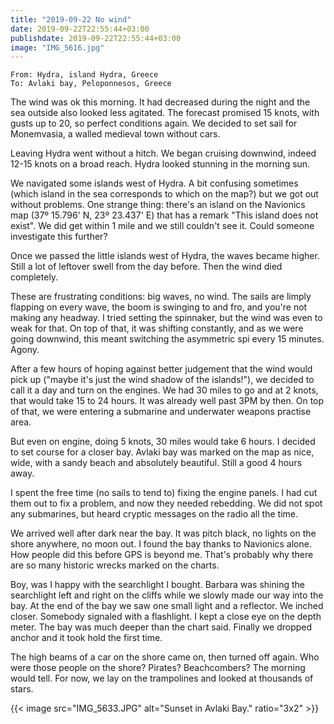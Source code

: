```yaml
---
title: "2019-09-22 No wind"
date: 2019-09-22T22:55:44+03:00
publishdate: 2019-09-22T22:55:44+03:00
image: "IMG_5616.jpg"
---
```


`From: Hydra, island Hydra, Greece`<br/>
`To: Avlaki bay, Peloponnesos, Greece`

The wind was ok this morning. It had decreased during the night and the sea outside also looked less agitated. The forecast promised 15 knots, with gusts up to 20, so perfect conditions again. We decided to set sail for Monemvasia, a walled medieval town without cars.

Leaving Hydra went without a hitch. We began cruising downwind, indeed 12-15 knots on a broad reach. Hydra looked stunning in the morning sun.

We navigated some islands west of Hydra. A bit confusing sometimes (which island in the sea corresponds to which on the map?) but we got out without problems. One strange thing: there's an island on the Navionics map (37º 15.796' N, 23º 23.437' E) that has a remark "This island does not exist". We did get within 1 mile and we still couldn't see it. Could someone investigate this further?

Once we passed the little islands west of Hydra, the waves became higher. Still a lot of leftover swell from the day before. Then the wind died completely.

These are frustrating conditions: big waves, no wind. The sails are limply flapping on every wave, the boom is swinging to and fro, and you're not making any headway. I tried setting the spinnaker, but the wind was even to weak for that. On top of that, it was shifting constantly, and as we were going downwind, this meant switching the asymmetric spi every 15 minutes. Agony.

After a few hours of hoping against better judgement that the wind would pick up ("maybe it's just the wind shadow of the islands!"), we decided to call it a day and turn on the engines. We had 30 miles to go and at 2 knots, that would take 15 to 24 hours. It was already well past 3PM by then. On top of that, we were entering a submarine and underwater weapons practise area.

But even on engine, doing 5 knots, 30 miles would take 6 hours. I decided to set course for a closer bay. Avlaki bay was marked on the map as nice, wide, with a sandy beach and absolutely beautiful. Still a good 4 hours away.

I spent the free time (no sails to tend to) fixing the engine panels. I had cut them out to fix a problem, and now they needed rebedding. We did not spot any submarines, but heard cryptic messages on the radio all the time.

We arrived well after dark near the bay. It was pitch black, no lights on the shore anywhere, no moon out. I found the bay thanks to Navionics alone. How people did this before GPS is beyond me. That's probably why there are so many historic wrecks marked on the charts.

Boy, was I happy with the searchlight I bought. Barbara was shining the searchlight left and right on the cliffs while we slowly made our way into the bay. At the end of the bay we saw one small light and a reflector. We inched closer. Somebody signaled with a flashlight. I kept a close eye on the depth meter. The bay was much deeper than the chart said. Finally we dropped anchor and it took hold the first time.

The high beams of a car on the shore came on, then turned off again. Who were those people on the shore? Pirates? Beachcombers? The morning would tell. For now, we lay on the trampolines and looked at thousands of stars.

{{< image src="IMG_5633.JPG" alt="Sunset in Avlaki Bay." ratio="3x2" >}}
